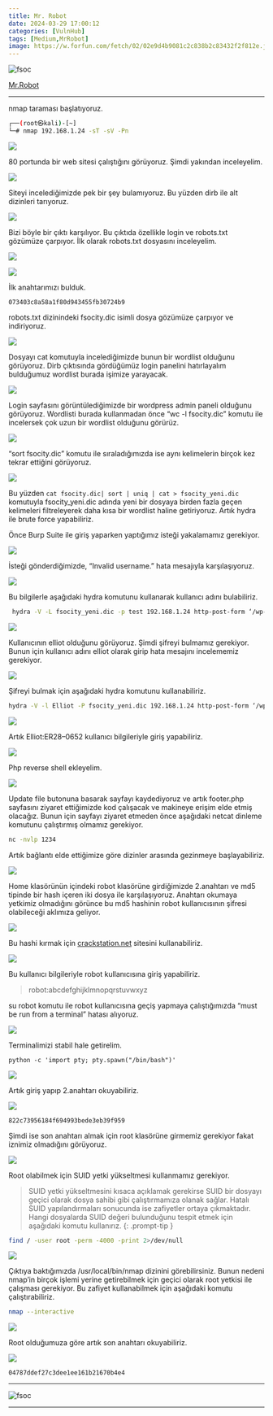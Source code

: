 ```yaml
---
title: Mr. Robot
date: 2024-03-29 17:00:12 
categories: [VulnHub]
tags: [Medium,MrRobot]  
image: https://w.forfun.com/fetch/02/02e9d4b9081c2c838b2c83432f2f812e.jpeg
---
```


![fsoc](/images/fsociety.gif)

<a href="https://tryhackme.com/room/mrrobot">Mr.Robot</a>

---

nmap taraması başlatıyoruz.


````bash
┌──(root㉿kali)-[~]
└─# nmap 192.168.1.24 -sT -sV -Pn
````

![](https://github.com/umutsaglam/CTF-Writeups/blob/main/TryHackMe/MrRobotCTF/images/a2.png?raw=true)

80 portunda bir web sitesi çalıştığını görüyoruz. Şimdi yakından inceleyelim.

![](https://github.com/umutsaglam/CTF-Writeups/blob/main/TryHackMe/MrRobotCTF/images/a3.png?raw=true)

Siteyi incelediğimizde pek bir şey bulamıyoruz. Bu yüzden dirb ile alt dizinleri tarıyoruz.

![](https://github.com/umutsaglam/CTF-Writeups/blob/main/TryHackMe/MrRobotCTF/images/a4.png?raw=true)

Bizi böyle bir çıktı karşılıyor. Bu çıktıda özellikle login ve robots.txt gözümüze çarpıyor. İlk olarak robots.txt dosyasını inceleyelim.

![](https://github.com/umutsaglam/CTF-Writeups/blob/main/TryHackMe/MrRobotCTF/images/a5.png?raw=true)

![](https://github.com/umutsaglam/CTF-Writeups/blob/main/TryHackMe/MrRobotCTF/images/a6.png?raw=true)

İlk anahtarımızı bulduk.

`073403c8a58a1f80d943455fb30724b9`

robots.txt dizinindeki fsocity.dic isimli dosya gözümüze çarpıyor ve indiriyoruz.

![](https://github.com/umutsaglam/CTF-Writeups/blob/main/TryHackMe/MrRobotCTF/images/a7.png?raw=true)

Dosyayı cat komutuyla incelediğimizde bunun bir wordlist olduğunu görüyoruz. Dirb çıktısında gördüğümüz login panelini hatırlayalım bulduğumuz wordlist burada işimize yarayacak.

![](https://github.com/umutsaglam/CTF-Writeups/blob/main/TryHackMe/MrRobotCTF/images/a8.png?raw=true)

Login sayfasını görüntülediğimizde bir wordpress admin paneli olduğunu görüyoruz. Wordlisti burada kullanmadan önce “wc -l fsocity.dic” komutu ile incelersek çok uzun bir wordlist olduğunu görürüz.

![](https://github.com/umutsaglam/CTF-Writeups/blob/main/TryHackMe/MrRobotCTF/images/a9.png?raw=true)

“sort fsocity.dic” komutu ile sıraladığımızda ise aynı kelimelerin birçok kez tekrar ettiğini görüyoruz.

![](https://github.com/umutsaglam/CTF-Writeups/blob/main/TryHackMe/MrRobotCTF/images/a10.png?raw=true)

Bu yüzden `cat fsocity.dic| sort | uniq | cat > fsocity_yeni.dic` komutuyla fsocity_yeni.dic adında yeni bir dosyaya birden fazla geçen kelimeleri filtreleyerek daha kısa bir wordlist haline getiriyoruz. Artık hydra ile brute force yapabiliriz.

Önce Burp Suite ile giriş yaparken yaptığımız isteği yakalamamız gerekiyor.

![](https://github.com/umutsaglam/CTF-Writeups/blob/main/TryHackMe/MrRobotCTF/images/a11.png?raw=true)

İsteği gönderdiğimizde, “Invalid username.” hata mesajıyla karşılaşıyoruz.

![](https://github.com/umutsaglam/CTF-Writeups/blob/main/TryHackMe/MrRobotCTF/images/a12.png?raw=true)

Bu bilgilerle aşağıdaki hydra komutunu kullanarak kullanıcı adını bulabiliriz.

````bash
 hydra -V -L fsocity_yeni.dic -p test 192.168.1.24 http-post-form ‘/wp-login:log=^USER^&pwd=^PASS^&wp-submit=Log+In:F=Invalid username.’ -F
````

![](https://github.com/umutsaglam/CTF-Writeups/blob/main/TryHackMe/MrRobotCTF/images/a13.png?raw=true)

Kullanıcının elliot olduğunu görüyoruz. Şimdi şifreyi bulmamız gerekiyor. Bunun için kullanıcı adını elliot olarak girip hata mesajını incelememiz gerekiyor.

![](https://github.com/umutsaglam/CTF-Writeups/blob/main/TryHackMe/MrRobotCTF/images/a14.png?raw=true)

Şifreyi bulmak için aşağıdaki hydra komutunu kullanabiliriz.


````bash
hydra -V -l Elliot -P fsocity_yeni.dic 192.168.1.24 http-post-form ‘/wp-login:log=^USER^&pwd=^PASS^&wp-submit=Log+In:F=incorrect.’ -F
````

![](https://github.com/umutsaglam/CTF-Writeups/blob/main/TryHackMe/MrRobotCTF/images/a15.png?raw=true)

Artık Elliot:ER28–0652 kullanıcı bilgileriyle giriş yapabiliriz.

![](https://github.com/umutsaglam/CTF-Writeups/blob/main/TryHackMe/MrRobotCTF/images/a16.png?raw=true)

Php reverse shell ekleyelim.

![](https://github.com/umutsaglam/CTF-Writeups/blob/main/TryHackMe/MrRobotCTF/images/a17.png?raw=true)

Update file butonuna basarak sayfayı kaydediyoruz ve artık footer.php sayfasını ziyaret ettiğimizde kod çalışacak ve makineye erişim elde etmiş olacağız. Bunun için sayfayı ziyaret etmeden önce aşağıdaki netcat dinleme komutunu çalıştırmış olmamız gerekiyor.

````bash
nc -nvlp 1234
````

Artık bağlantı elde ettiğimize göre dizinler arasında gezinmeye başlayabiliriz.

![](https://github.com/umutsaglam/CTF-Writeups/blob/main/TryHackMe/MrRobotCTF/images/a18.png?raw=true)

Home klasörünün içindeki robot klasörüne girdiğimizde 2.anahtarı ve md5 tipinde bir hash içeren iki dosya ile karşılaşıyoruz. Anahtarı okumaya yetkimiz olmadığını görünce bu md5 hashinin robot kullanıcısının şifresi olabileceği aklımıza geliyor.

![](https://github.com/umutsaglam/CTF-Writeups/blob/main/TryHackMe/MrRobotCTF/images/a19.png?raw=true)

Bu hashi kırmak için [crackstation.net](https://crackstation.net/) sitesini kullanabiliriz.

![](https://github.com/umutsaglam/CTF-Writeups/blob/main/TryHackMe/MrRobotCTF/images/a20.png?raw=true)

Bu kullanıcı bilgileriyle robot kullanıcısına giriş yapabiliriz.

>robot:abcdefghijklmnopqrstuvwxyz

su robot komutu ile robot kullanıcısına geçiş yapmaya çalıştığımızda “must be run from a terminal” hatası alıyoruz.

![](https://github.com/umutsaglam/CTF-Writeups/blob/main/TryHackMe/MrRobotCTF/images/a21.png?raw=true)

Terminalimizi stabil hale getirelim.

````console
python -c 'import pty; pty.spawn("/bin/bash")'
````

![](https://github.com/umutsaglam/CTF-Writeups/blob/main/TryHackMe/MrRobotCTF/images/a22.png?raw=true)

Artık giriş yapıp 2.anahtarı okuyabiliriz.

![](https://github.com/umutsaglam/CTF-Writeups/blob/main/TryHackMe/MrRobotCTF/images/a23.png?raw=true)

`822c73956184f694993bede3eb39f959`

Şimdi ise son anahtarı almak için root klasörüne girmemiz gerekiyor fakat iznimiz olmadığını görüyoruz.

![](https://github.com/umutsaglam/CTF-Writeups/blob/main/TryHackMe/MrRobotCTF/images/a24.png?raw=true)

Root olabilmek için SUID yetki yükseltmesi kullanmamız gerekiyor. 

>SUID yetki yükseltmesini kısaca açıklamak gerekirse SUID bir dosyayı geçici olarak dosya sahibi gibi çalıştırmamıza olanak sağlar. Hatalı SUID yapılandırmaları sonucunda ise zafiyetler ortaya çıkmaktadır. Hangi dosyalarda SUID değeri bulunduğunu tespit etmek için aşağıdaki komutu kullanırız.
{: .prompt-tip }

````bash
find / -user root -perm -4000 -print 2>/dev/null
````

![](https://github.com/umutsaglam/CTF-Writeups/blob/main/TryHackMe/MrRobotCTF/images/a25.png?raw=true)

Çıktıya baktığımızda /usr/local/bin/nmap dizinini görebilirsiniz. Bunun nedeni nmap’in birçok işlemi yerine getirebilmek için geçici olarak root yetkisi ile çalışması gerekiyor. Bu zafiyet kullanabilmek için aşağıdaki komutu çalıştırabiliriz.

````bash
nmap --interactive
````

![](https://github.com/umutsaglam/CTF-Writeups/blob/main/TryHackMe/MrRobotCTF/images/a26.png?raw=true)

Root olduğumuza göre artık son anahtarı okuyabiliriz.

![](https://github.com/umutsaglam/CTF-Writeups/blob/main/TryHackMe/MrRobotCTF/images/a27.png?raw=true)

`04787ddef27c3dee1ee161b21670b4e4`

---

![fsoc](/images/fsoc.gif)

----
